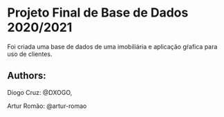 # Projeto Final de Base de Dados 2020/2021

Foi criada uma base de dados de uma imobiliária e aplicação gŕafica para uso de clientes.

## Authors: 
Diogo Cruz: @DXOGO,

Artur Romão: @artur-romao
